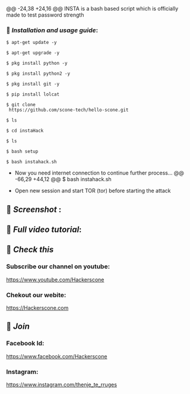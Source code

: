 @@ -24,38 +24,16 @@ INSTA is a bash based script which is officially made to test password strength
### 📌 ***Installation and usage guide***:
```
$ apt-get update -y
```
```
$ apt-get upgrade -y
```
```
$ pkg install python -y 
```
```
$ pkg install python2 -y
```
```
$ pkg install git -y
```
```
$ pip install lolcat
```
```
$ git clone
 https://github.com/scone-tech/hello-scone.git
```
```
$ ls
```
```
$ cd instaHack
```
```
$ ls
```
```
$ bash setup
```
```
$ bash instahack.sh
```
* Now you need internet connection to continue further process...
@@ -66,29 +44,12 @@ $ bash instahack.sh

* Open new session and start TOR (tor) before starting the attack

## 📌 ***Screenshot*** :


## 📌 ***Full video tutorial***:

## 🔗 ***Check this***

### Subscribe our channel on youtube:
https://www.youtube.com/Hackerscone
### Chekout our webite:
https://Hackerscone.com

## 👥 ***Join***

### Facebook Id: 
https://www.facebook.com/Hackerscone


### Instagram: 
https://www.instagram.com/thenje_te_rruges

